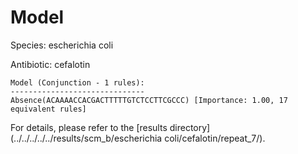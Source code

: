 
# Model

Species: escherichia coli

Antibiotic: cefalotin

```
Model (Conjunction - 1 rules):
------------------------------
Absence(ACAAAACCACGACTTTTTGTCTCCTTCGCCC) [Importance: 1.00, 17 equivalent rules]

```

For details, please refer to the [results directory](../../../../../results/scm_b/escherichia coli/cefalotin/repeat_7/).

